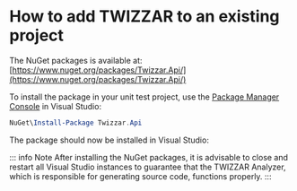 <script setup lang="ts">
import DocImg from '../../components/DocImg.vue'

// image source
import TwizzarProject from '../images/Twizzar_Project.png';
</script>

# How to add TWIZZAR to an existing project
The NuGet packages is available at: [https://www.nuget.org/packages/Twizzar.Api/](https://www.nuget.org/packages/Twizzar.Api/)

To install the package in your unit test project, use the [Package Manager Console](https://learn.microsoft.com/en-us/nuget/consume-packages/install-use-packages-powershell) in Visual Studio:

```Powershell
NuGet\Install-Package Twizzar.Api
```

The package should now be installed in Visual Studio:

<DocImg :src="TwizzarProject" alt="Project with TWIZZAR.Api installed"/>

::: info Note
After installing the NuGet packages, it is advisable to close and restart all Visual Studio instances to guarantee that the TWIZZAR Analyzer, which is responsible for generating source code, functions properly.
:::
